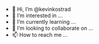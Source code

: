 - 👋 Hi, I’m @kevinkostrad
- 👀 I’m interested in ...
- 🌱 I’m currently learning ...
- 💞️ I’m looking to collaborate on ...
- 📫 How to reach me ...

<!---
kevinkostrad/kevinkostrad is a ✨ special ✨ repository because its `README.md` (this file) appears on your GitHub profile.
You can click the Preview link to take a look at your changes.
--->
